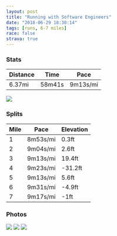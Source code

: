 ```yaml
---
layout: post
title: "Running with Software Engineers"
date: "2018-06-29 18:30:14"
tags: [runs, 6-7 miles]
race: false
strava: true
---
```


### Stats

| Distance | Time | Pace |
|----------|------|------|
|6.37mi|58m41s|9m13s/mi|

<img src='https://maps.googleapis.com/maps/api/staticmap?maptype=roadmap&path=enc:iapwFtwlbMrXr^fMjEvCkBrTbDz]}FdWc]tLjA~BrO}ChkAZ|MuNLiL|DsAvMRbW}BvA_B`Ll@~SjB[xAdMpDvD~]lKhStObIrCzCyKxa@|No@rNrQxG|r@h|@&key=AIzaSyC1MId7bFpkLXNAaYhBSTb8jLyiSqzbDtM&size=800x800&markers=color:yellow|label:S|40.71973,-73.96235&markers=color:green|label:F|40.674870000000006,-74.01606'>

### Splits

| Mile | Pace | Elevation |
|------|------|-----------|
|1|8m53s/mi|0.3ft|
|2|9m04s/mi|2.6ft|
|3|9m13s/mi|19.4ft|
|4|9m23s/mi|-31.2ft|
|5|9m13s/mi|5.6ft|
|6|9m31s/mi|-4.9ft|
|7|9m17s/mi|-1ft|

### Photos
<img src='https://dgtzuqphqg23d.cloudfront.net/nYqssKjyor0BuXu824__x3Opmm9PFjG0Z0AqBc68L1g-768x576.jpg'>

<img src='https://dgtzuqphqg23d.cloudfront.net/_Y46On_zeKpX2KDUlWASgAVU3S6WsSWp8_OfQ2KNUNE-768x576.jpg'>

<img src='https://dgtzuqphqg23d.cloudfront.net/DxGfFaIx2lSVJomVpQ97sf9hpJLgdLECovvwW6ZknkQ-576x768.jpg'>
